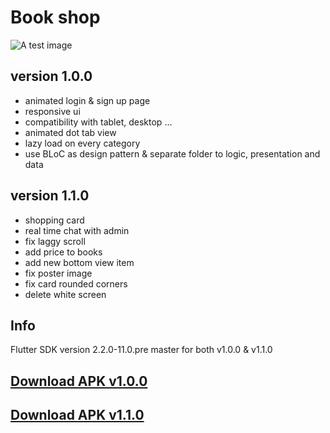 # Book shop 

![A test image](http://yazdanmohammadi.ir/images/mockup.jpg)
## version 1.0.0
- animated login & sign up page
- responsive ui
- compatibility with tablet, desktop ...
- animated dot tab view
- lazy load on every category
- use BLoC as design pattern & separate folder to logic, presentation and data
## version 1.1.0
- shopping card
- real time chat with admin
- fix laggy scroll
- add price to books
- add new bottom view item
- fix poster image
- fix card rounded corners
- delete white screen 
## Info
Flutter SDK version 2.2.0-11.0.pre master for both v1.0.0 & v1.1.0
## [Download APK v1.0.0](http://yazdanmohammadi.ir/downloads/book_shop_v1.0.0.apk)
## [Download APK v1.1.0](http://yazdanmohammadi.ir/downloads/book_shop_v1.1.0.Build.02.apk)


